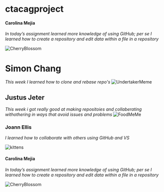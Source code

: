# ctacagproject
#### Carolina Mejia 


_In today’s assignment learned more knowledge of using GitHub; per se I learned how to create a repository and edit data within a file in a repository_


![CherryBlossom](https://external-content.duckduckgo.com/iu/?u=https%3A%2F%2Ftse1.mm.bing.net%2Fth%3Fid%3DOIP.LDO8GG1qT6ZtvOYZIjCtuwHaE7%26pid%3DApi&f=1&ipt=be3b489acb5c82b6d5ec07644a080535d90390d5095e0a5e3d86dce6f2136fe6&ipo=images)

# Simon Chang
<!-- Groupmate Info Goes Here -->
_This week I learned how to clone and rebase repo's_
![UndertakerMeme](https://i.imgflip.com/8hgt87.jpg)

## Justus Jeter
<!-- Groupmate Info Goes Here -->
_This week i got really good at making repositoies and collaberating withothering in ways that avoid issues and problems_
![FoodMeMe](https://img.delicious.com.au/WqbvXLhs/del/2016/06/more-the-merrier-31380-2.jpg)

### Joann Ellis
<!-- Groupmate Info Goes Here -->
_I learned how to collaborate with others using GitHub and VS_

![kittens](https://www.purina.co.uk/sites/default/files/styles/ttt_image_original/public/2023-03/Hero%20Pedigree%20Cats.webp?itok=zKKx3jSn)

#### Carolina Mejia 


_In today’s assignment learned more knowledge of using GitHub; per se I learned how to create a repository and edit data within a file in a repository_


![CherryBlossom](https://external-content.duckduckgo.com/iu/?u=https%3A%2F%2Ftse1.mm.bing.net%2Fth%3Fid%3DOIP.LDO8GG1qT6ZtvOYZIjCtuwHaE7%26pid%3DApi&f=1&ipt=be3b489acb5c82b6d5ec07644a080535d90390d5095e0a5e3d86dce6f2136fe6&ipo=images)
